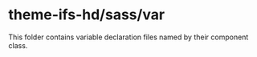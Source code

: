 # theme-ifs-hd/sass/var

This folder contains variable declaration files named by their component class.

